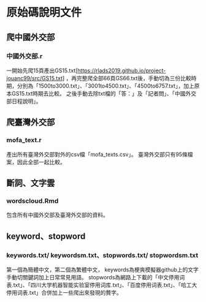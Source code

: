 # 原始碼說明文件

## 爬中國外交部
### 中國外交部.r
一開始先爬15頁產出GS15.txt[https://rlads2019.github.io/project-jouanc99/src/GS15.txt] ，再完整爬全部66頁GS66.txt後，手動切為三份比較時期，分別為「1500to3000.txt」、「3001to4500.txt」、「4500to6757.txt」，加上原本GS15.txt時期去比較。
之後手動去除txt檔的「答：」及「記者問」、「中國外交部日程說明」。

## 爬臺灣外交部
### mofa_text.r
產出所有臺灣外交部對外的csv檔「mofa_texts.csv」。
臺灣外交部只有95條檔案，因此全部一起比較。

## 斷詞、文字雲
### wordscloud.Rmd
包含所有中國外交部及臺灣外交部的資料。

## keyword、stopword
### keywords.txt/ keywordsm.txt、stopwords.txt/ stopwordsm.txt
第一個為簡體中文，第二個為繁體中文，
keywords為梗爽模擬器github上的文字手動切關鍵詞加上日常常見用語。
stopwords為網路上下載的「中文停用词表.txt」、「四川大学机器智能实验室停用词库.txt」、「百度停用词表.txt」、「哈工大停用词表.txt」合併加上一些爬出來發現的贅字。
